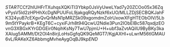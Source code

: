 $START$CCf2hIUHFrTXuhqsXQKiTI3Ybkp0JsVyUweLYad7y20ZCOo05x36ZqvPysV5ld2zHPHhXcDgNPUUFoL9jakgqRQyNzkf6xUO/MLLZDjSECBQKJahFK324yuB7cEXgvQvQrMsN1pMRZSk09xgomdmZolrUxowXFgHTEObOIV/5Lb9m5tYPaykrB+KEgT6C+cyxiFJrh8t94QcwU2Ndie3Pun2IObEIBc587qxdjzEOvnG3XBGxKYrGDGEir0NqihKsNy7TwU7pjmU+H+ubf3aZvtAQilU9ByBKy3kaXAIug5AMMt/Dt2Ol4n8irjLoHsGgfqQK9QeMGT7/KgjAXHI+uLwrM56tlGMAU6vL/RAKeXZ6AbbmgMvheAygOqBJ9kp$END$